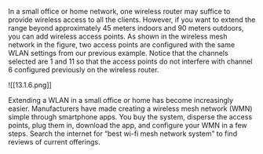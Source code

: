 In a small office or home network, one wireless router may suffice to provide wireless access to all the clients. However, if you want to extend the range beyond approximately 45 meters indoors and 90 meters outdoors, you can add wireless access points. As shown in the wireless mesh network in the figure, two access points are configured with the same WLAN settings from our previous example. Notice that the channels selected are 1 and 11 so that the access points do not interfere with channel 6 configured previously on the wireless router.

![[13.1.6.png]]

Extending a WLAN in a small office or home has become increasingly easier. Manufacturers have made creating a wireless mesh network (WMN) simple through smartphone apps. You buy the system, disperse the access points, plug them in, download the app, and configure your WMN in a few steps. Search the internet for “best wi-fi mesh network system” to find reviews of current offerings.
